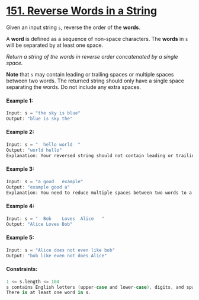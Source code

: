# [151. Reverse Words in a String](https://leetcode.com/problems/reverse-words-in-a-string/)

Given an input string ```s```, reverse the order of the **words**.

A **word** is defined as a sequence of non-space characters. The **words** in ```s``` will be separated by at least one space.

*Return a string of the words in reverse order concatenated by a single space.*

**Note** that ```s``` may contain leading or trailing spaces or multiple spaces between two words. The returned string should only have a single space separating the words. Do not include any extra spaces.

#### Example 1:
```swift
Input: s = "the sky is blue"
Output: "blue is sky the"
```
#### Example 2:
```swift
Input: s = "  hello world  "
Output: "world hello"
Explanation: Your reversed string should not contain leading or trailing spaces.
```

#### Example 3:
```swift
Input: s = "a good   example"
Output: "example good a"
Explanation: You need to reduce multiple spaces between two words to a single space in the reversed string.
```

#### Example 4:
```swift
Input: s = "  Bob    Loves  Alice   "
Output: "Alice Loves Bob"
```

#### Example 5:
```swift
Input: s = "Alice does not even like bob"
Output: "bob like even not does Alice"
```

#### Constraints:
```swift
1 <= s.length <= 104
s contains English letters (upper-case and lower-case), digits, and spaces ' '.
There is at least one word in s.
```